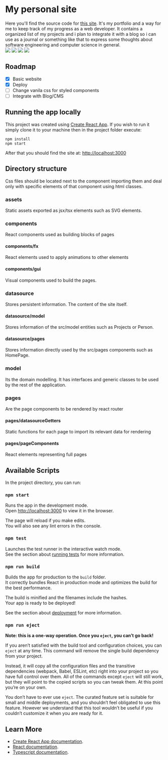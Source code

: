# My personal site
Here you'll find the source code for [this site](https://lukasmolin.github.io/).
It's my portfolio and a way for me to keep track of my progress as a web developer. It contains a organized list of my projects and i plan to integrate it with a blog so i can use as a journal or something like that to express some thoughts about software engineering and computer science in general.\
<img src="https://img.shields.io/badge/Typescript-007ACC.svg?style=flat-square&logo=typescript&logoColor=white"></img>
<img src="https://img.shields.io/badge/React-61CDE8.svg?style=flat-square&logo=react&logoColor=white"></img>
<img src="https://img.shields.io/badge/HTML-E34F26.svg?style=flat-square&logo=html5&logoColor=white"></img>
<img src="https://img.shields.io/badge/CSS-1572B6.svg?style=flat-square&logo=css3&logoColor=white"></img>

## Roadmap

- [x] Basic website
- [x] Deploy
- [ ] Change vanila css for styled components
- [ ] Integrate with Blog/CMS

## Running the app locally

This project was created using [Create React App](https://github.com/facebook/create-react-app).
If you wish to run it simply clone it to your machine then in the project folder execute:
```
npm install
npm start
```
After that you should find the site at: [http://localhost:3000](http://localhost:3000)

## Directory structure

Css files should be located next to the component importing them and deal only with specific elements of that component using html classes.
### assets

Static assets exported as jsx/tsx elements such as SVG elements.

### components

React components used as building blocks of pages

#### components/fx

React elements used to apply animations to other elements

#### components/gui

Visual components used to build the pages.

### datasource

Stores persistent information. The content of the site itself.

#### datasource/model

Stores information of the src/model entities such as Projects or Person.

#### datasource/pages

Stores information directly used by the src/pages components such as HomePage.

### model

Its the domain modelling. It has interfaces and generic classes to be used by the rest of the application.

### pages

Are the page components to be rendered by react router

#### pages/datasourceGetters

Static functions for each page to import its relevant data for rendering

#### pages/pageComponents

React elements representing full pages
## Available Scripts

In the project directory, you can run:

### `npm start`

Runs the app in the development mode.\
Open [http://localhost:3000](http://localhost:3000) to view it in the browser.

The page will reload if you make edits.\
You will also see any lint errors in the console.

### `npm test`

Launches the test runner in the interactive watch mode.\
See the section about [running tests](https://facebook.github.io/create-react-app/docs/running-tests) for more information.

### `npm run build`

Builds the app for production to the `build` folder.\
It correctly bundles React in production mode and optimizes the build for the best performance.

The build is minified and the filenames include the hashes.\
Your app is ready to be deployed!

See the section about [deployment](https://facebook.github.io/create-react-app/docs/deployment) for more information.

### `npm run eject`

**Note: this is a one-way operation. Once you `eject`, you can’t go back!**

If you aren’t satisfied with the build tool and configuration choices, you can `eject` at any time. This command will remove the single build dependency from your project.

Instead, it will copy all the configuration files and the transitive dependencies (webpack, Babel, ESLint, etc) right into your project so you have full control over them. All of the commands except `eject` will still work, but they will point to the copied scripts so you can tweak them. At this point you’re on your own.

You don’t have to ever use `eject`. The curated feature set is suitable for small and middle deployments, and you shouldn’t feel obligated to use this feature. However we understand that this tool wouldn’t be useful if you couldn’t customize it when you are ready for it.

## Learn More

* [Create React App documentation](https://facebook.github.io/create-react-app/docs/getting-started).
* [React documentation](https://reactjs.org/).
* [Typescript documentation](https://www.typescriptlang.org/).
